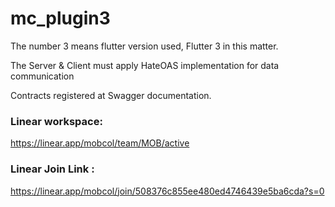 # mc_plugin3

The number 3 means flutter version used, Flutter 3 in this matter.

The Server & Client must apply HateOAS implementation for data communication

Contracts registered at Swagger documentation.

### Linear workspace:

https://linear.app/mobcol/team/MOB/active


### Linear Join Link :

https://linear.app/mobcol/join/508376c855ee480ed4746439e5ba6cda?s=0




